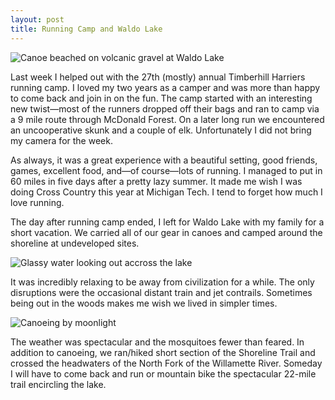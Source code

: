 ```yaml
---
layout: post
title: Running Camp and Waldo Lake
---
```


![Canoe beached on volcanic gravel at Waldo Lake](http://eoisaacs.github.io/images/2013-08-22-img1.jpg)

Last week I helped out with the 27th (mostly) annual Timberhill Harriers running camp. I loved my two years as a camper and was more than happy to come back and join in on the fun. The camp started with an interesting new twist—most of the runners dropped off their bags and ran to camp via a 9 mile route through McDonald Forest. On a later long run we encountered an uncooperative skunk and a couple of elk. Unfortunately I did not bring my camera for the week.  

As always, it was a great experience with a beautiful setting, good friends, games, excellent food, and—of course—lots of running. I managed to put in 60 miles in five days after a pretty lazy summer. It made me wish I was doing Cross Country this year at Michigan Tech. I tend to forget how much I love running.  

The day after running camp ended, I left for Waldo Lake with my family for a short vacation. We carried all of our gear in canoes and camped around the shoreline at undeveloped sites.

![Glassy water looking out accross the lake](http://eoisaacs.github.io/images/2013-08-22-img2.jpg)

It was incredibly relaxing to be away from civilization for a while. The only disruptions were the occasional distant train and jet contrails. Sometimes being out in the woods makes me wish we lived in simpler times.

![Canoeing by moonlight](http://eoisaacs.github.io/images/2013-08-22-img3.jpg)

The weather was spectacular and the mosquitoes fewer than feared. In addition to canoeing, we ran/hiked short section of the Shoreline Trail and crossed the headwaters of the North Fork of the Willamette River. Someday I will have to come back and run or mountain bike the spectacular 22-mile trail encircling the lake.